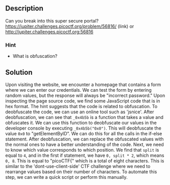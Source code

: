 ## Description
Can you break into this super secure portal? https://jupiter.challenges.picoctf.org/problem/56816/ (link) or http://jupiter.challenges.picoctf.org:56816
### Hint
- What is obfuscation?
## Solution
Upon visiting the website, we encounter a homepage that contains a form where we can enter our credentials. We can test the form by entering random values, but the response will always be "incorrect password." Upon inspecting the page source code, we find some JavaScript code that is in hex format. The hint suggests that the code is related to obfuscation. To deobfuscate the code, we can use an online tool such as 'jsnice'. After deobfuscation, we can see that `_0x4b5b` is a function that takes a value and obfuscates it. We can use this function to deobfuscate our values in the developer console by executing `_0x4b5b("0x0")`. This will deobfuscate the value `0x0` to "getElementByID". We can do this for all the calls in the if-else statement. After deobfuscation, we can replace the obfuscated values with the normal ones to have a better understanding of the code. Next, we need to know which value corresponds to which position. We find that `split` is equal to `4`, and in the first if statement, we have `0, split * 2`, which means `0, 8`. This is equal to "picoCTF{" which is a total of eight characters. This is similar to the 'dont-use-client-side' CTF challenge where we need to rearrange values based on their number of characters. To automate this step, we can write a quick script or perform this manually.
